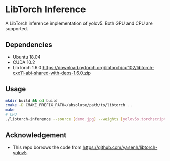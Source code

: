 # LibTorch Inference

A LibTorch inference implementation of yolov5. Both GPU and CPU are supported.

## Dependencies

- Ubuntu 18.04
- CUDA 10.2
- LibTorch 1.6.0 <https://download.pytorch.org/libtorch/cu102/libtorch-cxx11-abi-shared-with-deps-1.6.0.zip>

## Usage

```bash
mkdir build && cd build
cmake -D CMAKE_PREFIX_PATH=/absolute/path/to/libtorch ..
make
# CPU
./libtorch-inference --source [demo.jpg] --weights [yolov5s.torchscript.pt] --view-img
```

## Acknowledgement

- This repo borrows the code from <https://github.com/yasenh/libtorch-yolov5>.
